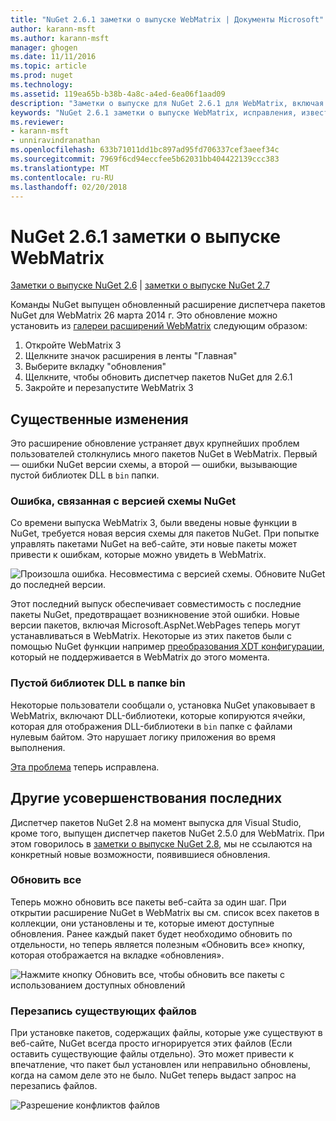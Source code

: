 ```yaml
---
title: "NuGet 2.6.1 заметки о выпуске WebMatrix | Документы Microsoft"
author: karann-msft
ms.author: karann-msft
manager: ghogen
ms.date: 11/11/2016
ms.topic: article
ms.prod: nuget
ms.technology: 
ms.assetid: 119ea65b-b38b-4a8c-a4ed-6ea06f1aad09
description: "Заметки о выпуске для NuGet 2.6.1 для WebMatrix, включая известные проблемы, исправленные ошибки, добавленные функции и DCR."
keywords: "NuGet 2.6.1 заметки о выпуске WebMatrix, исправления, известных проблем, добавлены функции, DCR"
ms.reviewer:
- karann-msft
- unniravindranathan
ms.openlocfilehash: 633b71011dd1bc897ad95fd706337cef3aeef34c
ms.sourcegitcommit: 7969f6cd94eccfee5b62031bb404422139ccc383
ms.translationtype: MT
ms.contentlocale: ru-RU
ms.lasthandoff: 02/20/2018
---
```

# <a name="nuget-261-for-webmatrix-release-notes"></a>NuGet 2.6.1 заметки о выпуске WebMatrix

[Заметки о выпуске NuGet 2.6](../release-notes/nuget-2.6.md) | [заметки о выпуске NuGet 2.7](../release-notes/nuget-2.7.md)

Команды NuGet выпущен обновленный расширение диспетчера пакетов NuGet для WebMatrix 26 марта 2014 г.  Это обновление можно установить из [галереи расширений WebMatrix](https://blogs.iis.net/webmatrix/retiring-the-webmatrix-extensions-gallery) следующим образом:

1. Откройте WebMatrix 3
1. Щелкните значок расширения в ленты "Главная"
1. Выберите вкладку "обновления"
1. Щелкните, чтобы обновить диспетчер пакетов NuGet для 2.6.1
1. Закройте и перезапустите WebMatrix 3

## <a name="notable-changes"></a>Существенные изменения

Это расширение обновление устраняет двух крупнейших проблем пользователей столкнулись много пакетов NuGet в WebMatrix.  Первый — ошибки NuGet версии схемы, а второй — ошибки, вызывающие пустой библиотек DLL в `bin` папки.

### <a name="nuget-schema-version-error"></a>Ошибка, связанная с версией схемы NuGet

Со времени выпуска WebMatrix 3, были введены новые функции в NuGet, требуется новая версия схемы для пакетов NuGet.  При попытке управлять пакетами NuGet на веб-сайте, эти новые пакеты может привести к ошибкам, которые можно увидеть в WebMatrix.

![Произошла ошибка. Несовместима с версией схемы. Обновите NuGet до последней версии.](./media/NuGet-2.8/webmatrix-schema-version.png)

Этот последний выпуск обеспечивает совместимость с последние пакеты NuGet, предотвращает возникновение этой ошибки. Новые версии пакетов, включая Microsoft.AspNet.WebPages теперь могут устанавливаться в WebMatrix.  Некоторые из этих пакетов были с помощью NuGet функции например [преобразования XDT конфигурации](../release-notes/nuget-2.6.md#xdt), который не поддерживается в WebMatrix до этого момента.

### <a name="zero-byte-dlls-in-bin-folder"></a>Пустой библиотек DLL в папке bin

Некоторые пользователи сообщали о, установка NuGet упаковывает в WebMatrix, включают DLL-библиотеки, которые копируются ячейки, которая для отображения DLL-библиотеки в `bin` папке с файлами нулевым байтом.  Это нарушает логику приложения во время выполнения.

[Эта проблема](https://nuget.codeplex.com/workitem/4060) теперь исправлена.

## <a name="other-recent-improvements"></a>Другие усовершенствования последних

Диспетчер пакетов NuGet 2.8 на момент выпуска для Visual Studio, кроме того, выпущен диспетчер пакетов NuGet 2.5.0 для WebMatrix.  При этом говорилось в [заметки о выпуске NuGet 2.8](../release-notes/nuget-2.8.md#webmatrix-nuget-client-updates), мы не ссылаются на конкретный новые возможности, появившиеся обновления.

### <a name="update-all"></a>Обновить все

Теперь можно обновить все пакеты веб-сайта за один шаг.  При открытии расширение NuGet в WebMatrix вы см. список всех пакетов в коллекции, они установлены и те, которые имеют доступные обновления.  Ранее каждый пакет будет необходимо обновить по отдельности, но теперь является полезным «Обновить все» кнопку, которая отображается на вкладке «обновления».

![Нажмите кнопку Обновить все, чтобы обновить все пакеты с использованием доступных обновлений](./media/NuGet-2.8/webmatrix-update-all.png)

### <a name="overwrite-existing-files"></a>Перезапись существующих файлов

При установке пакетов, содержащих файлы, которые уже существуют в веб-сайте, NuGet всегда просто игнорируется этих файлов (Если оставить существующие файлы отдельно).  Это может привести к впечатление, что пакет был установлен или неправильно обновлены, когда на самом деле это не было.  NuGet теперь выдаст запрос на перезапись файлов.

![Разрешение конфликтов файлов](./media/NuGet-2.8/webmatrix-overwrite-file.png)
